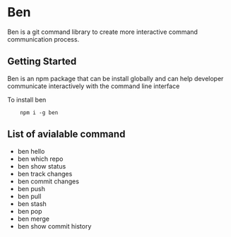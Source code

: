 # Ben
Ben is a git command library to create more interactive command communication process.

## Getting Started
Ben is an npm package that can be install globally and can help developer communicate interactively with the command line interface

To install ben

```
	npm i -g ben
```

## List of avialable command
- ben hello
- ben which repo
- ben show status
- ben track changes
- ben commit changes
- ben push
- ben pull 
- ben stash
- ben pop
- ben merge
- ben show commit history